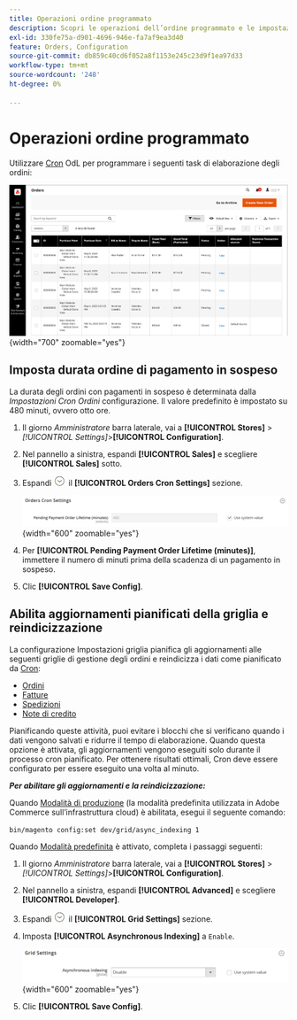 ```yaml
---
title: Operazioni ordine programmato
description: Scopri le operazioni dell’ordine programmato e le impostazioni cron dell’ordine che supportano questa funzionalità.
exl-id: 330fe75a-d901-4696-946e-fa7af9ea3d40
feature: Orders, Configuration
source-git-commit: db859c40cd6f052a8f1153e245c23d9f1ea97d33
workflow-type: tm+mt
source-wordcount: '248'
ht-degree: 0%

---
```


# Operazioni ordine programmato

Utilizzare [Cron](../systems/cron.md) OdL per programmare i seguenti task di elaborazione degli ordini:

![Griglia ordini](./assets/orders-grid.png){width="700" zoomable="yes"}

## Imposta durata ordine di pagamento in sospeso

La durata degli ordini con pagamenti in sospeso è determinata dalla _Impostazioni Cron Ordini_ configurazione. Il valore predefinito è impostato su 480 minuti, ovvero otto ore.

1. Il giorno _Amministratore_ barra laterale, vai a **[!UICONTROL Stores]** > _[!UICONTROL Settings]_>**[!UICONTROL Configuration]**.

1. Nel pannello a sinistra, espandi **[!UICONTROL Sales]** e scegliere **[!UICONTROL Sales]** sotto.

1. Espandi ![Selettore di espansione](../assets/icon-display-expand.png) il **[!UICONTROL Orders Cron Settings]** sezione.

   ![Impostazioni Cron Ordini](../configuration-reference/sales/assets/sales-orders-cron-settings.png){width="600" zoomable="yes"}

1. Per **[!UICONTROL Pending Payment Order Lifetime (minutes)]**, immettere il numero di minuti prima della scadenza di un pagamento in sospeso.

1. Clic **[!UICONTROL Save Config]**.

## Abilita aggiornamenti pianificati della griglia e reindicizzazione

La configurazione Impostazioni griglia pianifica gli aggiornamenti alle seguenti griglie di gestione degli ordini e reindicizza i dati come pianificato da [Cron](../systems/cron.md):

- [Ordini](orders.md#orders-workspace)
- [Fatture](invoices.md)
- [Spedizioni](shipments.md)
- [Note di credito](credit-memos.md)

Pianificando queste attività, puoi evitare i blocchi che si verificano quando i dati vengono salvati e ridurre il tempo di elaborazione. Quando questa opzione è attivata, gli aggiornamenti vengono eseguiti solo durante il processo cron pianificato. Per ottenere risultati ottimali, Cron deve essere configurato per essere eseguito una volta al minuto.

**_Per abilitare gli aggiornamenti e la reindicizzazione:_**

Quando [Modalità di produzione](https://experienceleague.adobe.com/docs/commerce-operations/configuration-guide/setup/application-modes.html#production-mode) (la modalità predefinita utilizzata in Adobe Commerce sull’infrastruttura cloud) è abilitata, esegui il seguente comando:

``bin/magento config:set dev/grid/async_indexing 1``

Quando [Modalità predefinita](https://experienceleague.adobe.com/docs/commerce-operations/configuration-guide/setup/application-modes.html#default-mode) è attivato, completa i passaggi seguenti:

1. Il giorno _Amministratore_ barra laterale, vai a **[!UICONTROL Stores]** > _[!UICONTROL Settings]_>**[!UICONTROL Configuration]**.

1. Nel pannello a sinistra, espandi **[!UICONTROL Advanced]** e scegliere **[!UICONTROL Developer]**.

1. Espandi ![Selettore di espansione](../assets/icon-display-expand.png) il **[!UICONTROL Grid Settings]** sezione.

1. Imposta **[!UICONTROL Asynchronous Indexing]** a `Enable`.

   ![Impostazioni griglia](../configuration-reference/advanced/assets/developer-grid-settings.png){width="600" zoomable="yes"}

1. Clic **[!UICONTROL Save Config]**.
